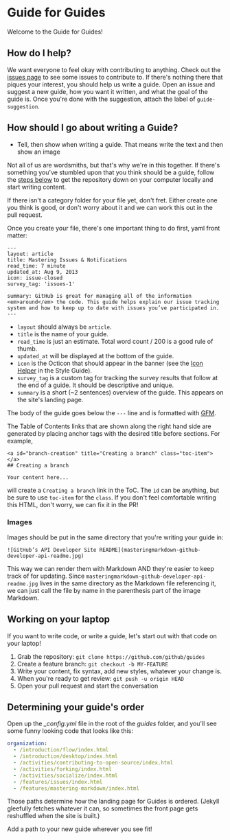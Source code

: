 # Guide for Guides
Welcome to the Guide for Guides!

## How do I help?
We want everyone to feel okay with contributing to anything. Check out the [issues page](https://github.com/github/guides/issues) to see some issues to contribute to. If there's nothing there that piques your interest, you should help us write a guide. Open an issue and suggest a new guide, how you want it written, and what the goal of the guide is. Once you're done with the suggestion, attach the label of `guide-suggestion`.

## How should I go about writing a Guide?

- Tell, then show when writing a guide. That means write the text and then show an image

Not all of us are wordsmiths, but that's why we're in this together. If there's something you've stumbled upon that you think should be a guide, follow the [steps below](#working-on-your-laptop) to get the repository down on your computer locally and start writing content.

If there isn't a category folder for your file yet, don't fret. Either create one you think is good, or don't worry about it and we can work this out in the pull request.

Once you create your file, there's one important thing to do first, yaml front matter:

```
---
layout: article
title: Mastering Issues & Notifications
read_time: 7 minute
updated_at: Aug 9, 2013
icon: issue-closed
survey_tag: 'issues-1'

summary: GitHub is great for managing all of the information <em>around</em> the code. This guide helps explain our issue tracking system and how to keep up to date with issues you’ve participated in.
---
```

- `layout` should always be `article`.
- `title` is the name of your guide.
- `read_time` is just an estimate. Total word count / 200 is a good rule of thumb.
- `updated_at` will be displayed at the bottom of the guide.
- `icon` is the Octicon that should appear in the banner (see the
[Icon Helper](https://github.com/styleguide/icons) in the Style Guide).
- `survey_tag` is a custom tag for tracking the survey results that follow at the end of a guide. It should be descriptive and unique.
- `summary` is a short (~2 sentences) overview of the guide. This appears on the
site's landing page.

The body of the guide goes below the `---` line and is formatted with [GFM](https://help.github.com/articles/github-flavored-markdown).

The Table of Contents links that are shown along the right hand side are generated by
placing anchor tags with the desired title before sections. For example,

```
<a id="branch-creation" title="Creating a branch" class="toc-item"></a>
## Creating a branch

Your content here...
```

will create a `Creating a branch` link in the ToC. The `id` can be anything, but be
sure to use `toc-item` for the `class`. If you don't feel comfortable writing this HTML, don't worry, we can fix it in the PR!

### Images
Images should be put in the same directory that you're writing your guide in:

```
![GitHub’s API Developer Site README](masteringmarkdown-github-developer-api-readme.jpg)
```
This way we can render them with Markdown AND they're easier to keep track of for updating. Since `masteringmarkdown-github-developer-api-readme.jpg` lives in the same directory as the Markdown file referencing it, we can just call the file by name in the parenthesis part of the image Markdown.

## Working on your laptop
If you want to write code, or write a guide, let's start out with that code on your laptop!

1. Grab the repository: `git clone https://github.com/github/guides`
2. Create a feature branch: `git checkout -b MY-FEATURE`
3. Write your content, fix syntax, add new styles, whatever your change is.
4. When you're ready to get review: `git push -u origin HEAD`
5. Open your pull request and start the conversation

## Determining your guide's order

Open up the *_config.yml* file in the root of the *guides* folder, and you'll see some funny looking code that looks like this:

```yml
organization:
  - /introduction/flow/index.html
  - /introduction/desktop/index.html
  - /activities/contributing-to-open-source/index.html
  - /activities/forking/index.html
  - /activities/socialize/index.html
  - /features/issues/index.html
  - /features/mastering-markdown/index.html
```

Those paths determine how the landing page for Guides is ordered. (Jekyll gleefully fetches whatever it can, so sometimes the front page gets reshuffled when the site is built.)

Add a path to your new guide wherever you see fit!
